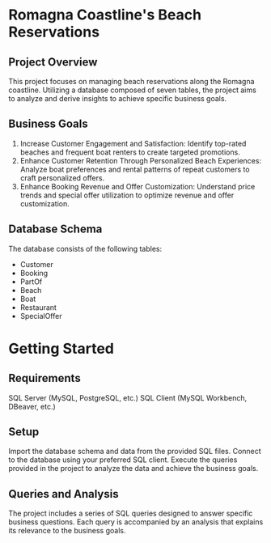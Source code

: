 # Romagna Coastline's Beach Reservations
## Project Overview
This project focuses on managing beach reservations along the Romagna coastline. Utilizing a database composed of seven tables, the project aims to analyze and derive insights to achieve specific business goals.

## Business Goals
1) Increase Customer Engagement and Satisfaction: Identify top-rated beaches and frequent boat renters to create targeted promotions.
2) Enhance Customer Retention Through Personalized Beach Experiences: Analyze boat preferences and rental patterns of repeat customers to craft personalized offers.
3) Enhance Booking Revenue and Offer Customization: Understand price trends and special offer utilization to optimize revenue and offer customization.

## Database Schema
The database consists of the following tables:

- Customer
- Booking
- PartOf
- Beach
- Boat
- Restaurant
- SpecialOffer

# Getting Started
## Requirements
SQL Server (MySQL, PostgreSQL, etc.)
SQL Client (MySQL Workbench, DBeaver, etc.)

## Setup
Import the database schema and data from the provided SQL files.
Connect to the database using your preferred SQL client.
Execute the queries provided in the project to analyze the data and achieve the business goals.

## Queries and Analysis
The project includes a series of SQL queries designed to answer specific business questions. Each query is accompanied by an analysis that explains its relevance to the business goals.

